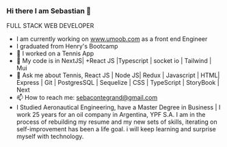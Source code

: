 

### Hi there I am Sebastian 👋


FULL STACK WEB DEVELOPER
- I am currently working on www.umoob.com as a front end Engineer
- I graduated from Henry's Bootcamp
- 🔭 I worked on a Tennis App
- 🌱 My code is in NextJS| +React JS |Typescript | socket io | Tailwind | Mui
- 💬 Ask me about Tennis, React JS | Node JS| Redux | Javascript | HTML| Express | Git | PostgresSQL | Sequelize | CSS | TypeScript | StoryBook | Next
- 📫 How to reach me: sebacontegrand@gmail.com
- I Studied Aeronautical Engineering, have a Master Degree in Business | I work 25 years for an oil company in Argentina, YPF S.A. I am in the process of rebuilding my resume and my new sets of skills, iterating on self-improvement has been a life goal. i will keep learning and surprise myself with technology.

<!--
**sebacontegrand/sebacontegrand** is a ✨ _special_ ✨ repository because its `README.md` (this file) appears on your GitHub profile.

Here are some ideas to get you started:

- 🔭 I’m currently working on Tennis App
- 🌱 I’m currently learning NextJS
- 💬 Ask me about ...
- 📫 How to reach me: sebacontegrand@gmail.com

-->
